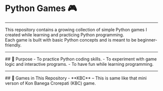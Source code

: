 # Python Games 🎮

<hr>


This repository contains a growing collection of simple Python games I created while learning and practicing Python programming.  
Each game is built with basic Python concepts and is meant to be beginner-friendly.
<hr>
## 🎯 Purpose
- To practice Python coding skills.
- To experiment with game logic and interactive programs.
- To have fun while learning programming.
<hr>
## 📂 Games in This Repository
- **KBC** – This is same like that mini verson of Kon Banega Crorepati (KBC) game.

